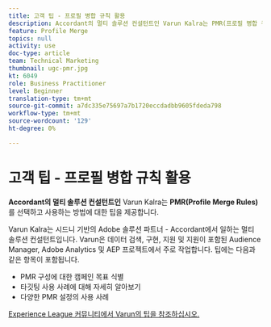```yaml
---
title: 고객 팁 - 프로필 병합 규칙 활용
description: Accordant의 멀티 솔루션 컨설턴트인 Varun Kalra는 PMR(프로필 병합 규칙)을 선택하고 사용하는 방법에 대한 팁을 제공합니다.
feature: Profile Merge
topics: null
activity: use
doc-type: article
team: Technical Marketing
thumbnail: ugc-pmr.jpg
kt: 6049
role: Business Practitioner
level: Beginner
translation-type: tm+mt
source-git-commit: a7dc335e75697a7b1720eccdadbb9605fdeda798
workflow-type: tm+mt
source-wordcount: '129'
ht-degree: 0%

---
```



# 고객 팁 - 프로필 병합 규칙 활용

**Accordant의 멀티 솔루션 컨설턴트인** Varun Kalra는  **PMR(Profile Merge Rules)**&#x200B;를 선택하고 사용하는 방법에 대한 팁을 제공합니다.

Varun Kalra는 시드니 기반의 Adobe 솔루션 파트너 - Accordant에서 일하는 멀티 솔루션 컨설턴트입니다. Varun은 데이터 검색, 구현, 지원 및 지원이 포함된 Audience Manager, Adobe Analytics 및 AEP 프로젝트에서 주로 작업합니다. 팁에는 다음과 같은 항목이 포함됩니다.

* PMR 구성에 대한 캠페인 목표 식별
* 타깃팅 사용 사례에 대해 자세히 알아보기
* 다양한 PMR 설정의 사용 사례

[Experience League 커뮤니티에서 Varun의 팁을 참조하십시오.](https://experienceleaguecommunities.adobe.com/t5/adobe-audience-manager-blogs/getting-the-most-out-of-profile-merge-rules-tips-tricks-and/ba-p/372248)
